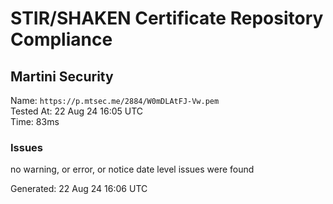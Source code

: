 # STIR/SHAKEN Certificate Repository Compliance

## Martini Security

Name: `https://p.mtsec.me/2884/W0mDLAtFJ-Vw.pem`\
Tested At: 22 Aug 24 16:05 UTC\
Time: 83ms

### Issues

no warning, or error, or notice date level issues were found

Generated: 22 Aug 24 16:06 UTC
